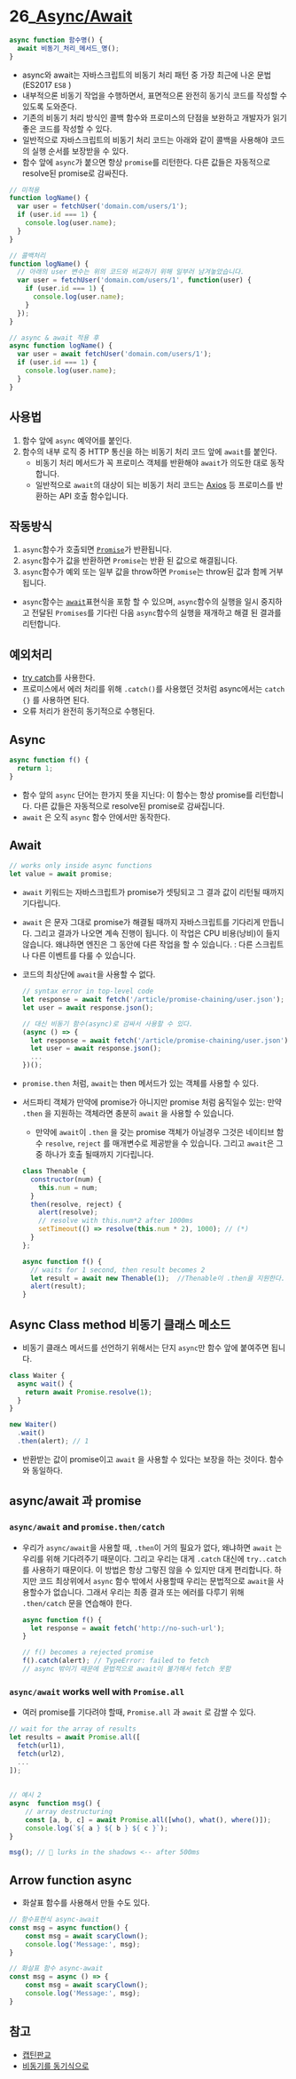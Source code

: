 # 26_[Async/Await](https://joshua1988.github.io/web-development/javascript/js-async-await/)

```js
async function 함수명() {
  await 비동기_처리_메서드_명();
}
```

- async와 await는 자바스크립트의 비동기 처리 패턴 중 가장 최근에 나온 문법 (ES2017 `ES8` )
- 내부적으론 비동기 작업을 수행하면서, 표면적으론 완전히 동기식 코드를 작성할 수 있도록 도와준다.
- 기존의 비동기 처리 방식인 콜백 함수와 프로미스의 단점을 보완하고 개발자가 읽기 좋은 코드를 작성할 수 있다.
- 일반적으로 자바스크립트의 비동기 처리 코드는 아래와 같이 콜백을 사용해야 코드의 실행 순서를 보장받을 수 있다.
- 함수 앞에 `async`가 붙으면 항상 `promise`를 리턴한다. 다른 값들은 자동적으로 resolve된 promise로 감싸진다.

```js
// 미적용
function logName() {
  var user = fetchUser('domain.com/users/1');
  if (user.id === 1) {
    console.log(user.name);
  }
}

// 콜백처리 
function logName() {
  // 아래의 user 변수는 위의 코드와 비교하기 위해 일부러 남겨놓았습니다.
  var user = fetchUser('domain.com/users/1', function(user) {
    if (user.id === 1) {
      console.log(user.name);
    }
  });
}

// async & await 적용 후
async function logName() {
  var user = await fetchUser('domain.com/users/1');
  if (user.id === 1) {
    console.log(user.name);
  }
}
```

## 사용법

1.  함수 앞에 `async` 예약어를 붙인다.
2. 함수의 내부 로직 중 HTTP 통신을 하는 비동기 처리 코드 앞에 `await`를 붙인다.
   - 비동기 처리 메서드가 꼭 프로미스 객체를 반환해야 `await`가 의도한 대로 동작합니다.
   - 일반적으로 `await`의 대상이 되는 비동기 처리 코드는 [Axios](https://github.com/axios/axios) 등 프로미스를 반환하는 API 호출 함수입니다.

## 작동방식

1. `async`함수가 호출되면 [`Promise`](https://developer.mozilla.org/en-US/docs/Web/JavaScript/Reference/Global_Objects/Promise)가 반환됩니다.
2.  `async`함수가 값을 반환하면 `Promise`는 반환 된 값으로 해결됩니다. 
3. `async`함수가 예외 또는 일부 값을 throw하면 `Promise`는 throw된 값과 함께 거부됩니다.

- `async`함수는 [`await`](https://developer.mozilla.org/en-US/docs/Web/JavaScript/Reference/Operators/await)표현식을 포함 할 수 있으며, `async`함수의 실행을 일시 중지하고 전달된 `Promises`를 기다린 다음 `async`함수의 실행을 재개하고 해결 된 결과를 리턴합니다.



## 예외처리

-  [try catch](https://developer.mozilla.org/en-US/docs/Web/JavaScript/Reference/Statements/try...catch)를 사용한다.
- 프로미스에서 에러 처리를 위해 `.catch()`를 사용했던 것처럼 async에서는 `catch {}` 를 사용하면 된다.
- 오류 처리가 완전히 동기적으로 수행된다. 



## Async

```js
async function f() {
  return 1;
}
```

- 함수 앞의 `async` 단어는 한가지 뜻을 지닌다: 이 함수는 항상 promise를 리턴합니다. 다른 값들은 자동적으로 resolve된 promise로 감싸집니다.
- `await` 은 오직 `async` 함수 안에서만 동작한다.

## Await

```js
// works only inside async functions
let value = await promise;
```

- `await` 키워드는 자바스크립트가 promise가 셋팅되고 그 결과 값이 리턴될 때까지 기다립니다.

- `await` 은 문자 그대로 promise가 해결될 때까지 자바스크립트를 기다리게 만듭니다. 그리고 결과가 나오면 계속 진행이 됩니다. 이 작업은 CPU 비용(낭비)이 들지 않습니다. 왜냐하면 엔진은 그 동안에 다른 작업을 할 수 있습니다. : 다른 스크립트나 다른 이벤트를 다룰 수 있습니다.

- 코드의 최상단에 `await`을 사용할 수 없다.

  ```js
  // syntax error in top-level code
  let response = await fetch('/article/promise-chaining/user.json');
  let user = await response.json();
  
  // 대신 비동기 함수(async)로 감싸서 사용할 수 있다.
  (async () => {
    let response = await fetch('/article/promise-chaining/user.json');
    let user = await response.json();
    ...
  })();
  ```

- `promise.then` 처럼, `await`는 then 메서드가 있는 객체를 사용할 수 있다.

- 서드파티 객체가 만약에 promise가 아니지만 promise 처럼 움직일수 있는: 만약 `.then` 을 지원하는 객체라면 충분히 `await` 을 사용할 수 있습니다.

  - 만약에 `await`이 `.then` 을 갖는 promise 객체가 아닐경우 그것은 네이티브 함수 `resolve`, `reject` 를 매개변수로 제공받을 수 있습니다. 그리고 `await`은 그중 하나가 호출 될때까지 기다립니다.

  ```js
  class Thenable {
    constructor(num) {
      this.num = num;
    }
    then(resolve, reject) {
      alert(resolve);
      // resolve with this.num*2 after 1000ms
      setTimeout(() => resolve(this.num * 2), 1000); // (*)
    }
  };
  
  async function f() {
    // waits for 1 second, then result becomes 2
    let result = await new Thenable(1);  //Thenable이 .then을 지원한다.
    alert(result);
  }
  ```



## Async Class method 비동기 클래스 메소드

- 비동기 클래스 메서드를 선언하기 위해서는 단지 `async`만 함수 앞에 붙여주면 됩니다.

```js
class Waiter {
  async wait() {
    return await Promise.resolve(1);
  }
}

new Waiter()
  .wait()
  .then(alert); // 1
```

- 반환받는 값이 promise이고 `await` 을 사용할 수 있다는 보장을 하는 것이다. 함수와 동일하다.



## async/await 과 promise

### `async/await` and `promise.then/catch`

- 우리가 `async/await`을 사용할 때, `.then`이 거의 필요가 없다, 왜냐하면 `await` 는 우리를 위해 기다려주기 때문이다. 그리고 우리는 대게 `.catch` 대신에 `try..catch`를 사용하기 때문이다. 이 방법은 항상 그렇진 않을 수 있지만 대게 편리합니다. 하지만 코드 최상위에서 `async` 함수 밖에서 사용할때 우리는 문법적으로 `await`을 사용할수가 없습니다. 그래서 우리는 최종 결과 또는 에러를 다루기 위해 `.then/catch` 문을 연습해야 한다.

  ```js
  async function f() {
    let response = await fetch('http://no-such-url');
  }
  
  // f() becomes a rejected promise
  f().catch(alert); // TypeError: failed to fetch 
  // async 밖이기 때문에 문법적으로 await이 불가해서 fetch 못함 
  ```

### `async/await` works well with `Promise.all`

- 여러 promise를 기다려야 할때, `Promise.all` 과 `await` 로 감쌀 수 있다.

```js
// wait for the array of results
let results = await Promise.all([
  fetch(url1),
  fetch(url2),
  ...
]);
    
    
// 예시 2 
async  function msg() {
	// array destructuring
	const [a, b, c] = await Promise.all([who(), what(), where()]); 
	console.log(`${ a } ${ b } ${ c }`);
}

msg(); // 🤡 lurks in the shadows <-- after 500ms
```



## Arrow function async

- 화살표 함수를 사용해서 만들 수도 있다. 

```js
// 함수표현식 async-await
const msg = async function() {
	const msg = await scaryClown();
	console.log('Message:', msg);
}

// 화살표 함수 async-await
const msg = async () => {
	const msg = await scaryClown();
	console.log('Message:', msg);
}
```







## 참고

- [캡틴판교](https://joshua1988.github.io/web-development/javascript/js-async-await/)
- [비동기를 동기식으로](https://blueshw.github.io/2018/02/27/async-await/)